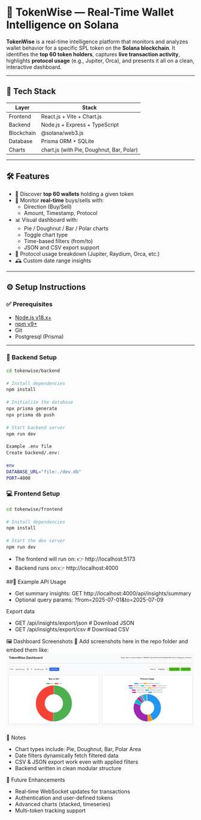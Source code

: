 # 🚀 TokenWise — Real-Time Wallet Intelligence on Solana

**TokenWise** is a real-time intelligence platform that monitors and analyzes wallet behavior for a specific SPL token on the **Solana blockchain**. It identifies the **top 60 token holders**, captures **live transaction activity**, highlights **protocol usage** (e.g., Jupiter, Orca), and presents it all on a clean, interactive dashboard.

---

## 🔧 Tech Stack

| Layer         | Stack                       |
|--------------|-----------------------------|
| Frontend     | React.js + Vite + Chart.js  |
| Backend      | Node.js + Express + TypeScript |
| Blockchain   | @solana/web3.js             |
| Database     | Prisma ORM + SQLite         |
| Charts       | chart.js (with Pie, Doughnut, Bar, Polar) |

---

## 🛠️ Features

- 🧾 Discover **top 60 wallets** holding a given token
- 🔄 Monitor **real-time** buys/sells with:
  - Direction (Buy/Sell)
  - Amount, Timestamp, Protocol
- 📊 Visual dashboard with:
  - Pie / Doughnut / Bar / Polar charts
  - Toggle chart type
  - Time-based filters (from/to)
  - JSON and CSV export support
- 🧠 Protocol usage breakdown (Jupiter, Raydium, Orca, etc.)
- 🕰️ Custom date range insights

---

## ⚙️ Setup Instructions

### ✅ Prerequisites

- [Node.js v18.x+](https://nodejs.org/)
- [npm v9+](https://www.npmjs.com/)
- Git
- Postgresql (Prisma)

---

### 🔌 Backend Setup

```bash
cd tokenwise/backend

# Install dependencies
npm install

# Initialize the database
npx prisma generate
npx prisma db push

# Start backend server
npm run dev

Example .env file
Create backend/.env:

env
DATABASE_URL="file:./dev.db"
PORT=4000
```

### 💻 Frontend Setup

```bash
cd tokenwise/frontend

# Install dependencies
npm install

# Start the dev server
npm run dev
```


- The frontend will run on: 👉 http://localhost:5173
- Backend runs on:👉 http://localhost:4000

##🧪 Example API Usage
- Get summary insights: GET http://localhost:4000/api/insights/summary
- Optional query params: ?from=2025-07-01&to=2025-07-09

Export data
- GET /api/insights/export/json   # Download JSON
- GET /api/insights/export/csv    # Download CSV

🖼️ Dashboard Screenshots
📌 Add screenshots here in the repo folder and embed them like:
![Dashboard Overview](dashboard-overview.png)



🧠 Notes
- Chart types include: Pie, Doughnut, Bar, Polar Area
- Date filters dynamically fetch filtered data
- CSV & JSON export work even with applied filters
- Backend written in clean modular structure

📌 Future Enhancements
- Real-time WebSocket updates for transactions
- Authentication and user-defined tokens
- Advanced charts (stacked, timeseries)
- Multi-token tracking support
